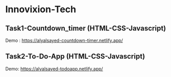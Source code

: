 # Innovixion-Tech

## Task1-Countdown_timer (HTML-CSS-Javascript)
Demo : https://alyalsayed-countdown-timer.netlify.app/

## Task2-To-Do-App (HTML-CSS-Javascript)
Demo: https://alyalsayed-todoapp.netlify.app/
